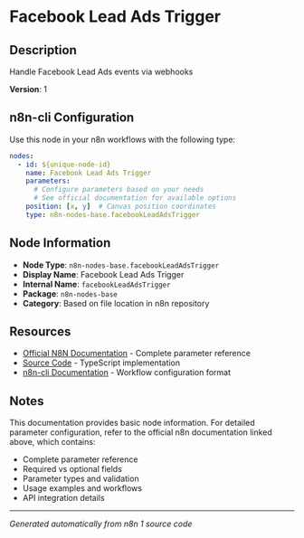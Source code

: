 # Facebook Lead Ads Trigger

## Description

Handle Facebook Lead Ads events via webhooks

**Version**: 1

## n8n-cli Configuration

Use this node in your n8n workflows with the following type:

```yaml
nodes:
  - id: ${unique-node-id}
    name: Facebook Lead Ads Trigger
    parameters:
      # Configure parameters based on your needs
      # See official documentation for available options
    position: [x, y]  # Canvas position coordinates
    type: n8n-nodes-base.facebookLeadAdsTrigger
```

## Node Information

- **Node Type**: `n8n-nodes-base.facebookLeadAdsTrigger`
- **Display Name**: Facebook Lead Ads Trigger
- **Internal Name**: `facebookLeadAdsTrigger`
- **Package**: `n8n-nodes-base`
- **Category**: Based on file location in n8n repository

## Resources

- [Official N8N Documentation](https://docs.n8n.io/integrations/builtin/app-nodes/n8n-nodes-base.facebookleadadstrigger/) - Complete parameter reference
- [Source Code](https://github.com/n8n-io/n8n/blob/master/packages/nodes-base/nodes/FacebookLeadAds/FacebookLeadAdsTrigger.node.ts) - TypeScript implementation
- [n8n-cli Documentation](https://github.com/edenreich/n8n-cli) - Workflow configuration format

## Notes

This documentation provides basic node information. For detailed parameter configuration, 
refer to the official n8n documentation linked above, which contains:

- Complete parameter reference
- Required vs optional fields
- Parameter types and validation
- Usage examples and workflows
- API integration details

---
*Generated automatically from n8n 1 source code*

